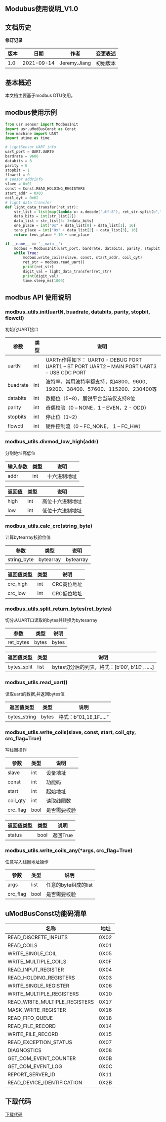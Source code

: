 

## **Modubus使用说明_V1.0**



## 文档历史

**修订记录**

| **版本** | **日期**   | **作者**     | **变更表述** |
|----------|------------|--------------|--------------|
| 1.0      | 2021-09-14 | Jeremy.Jiang | 初始版本     |

## 基本概述

本文档主要基于modbus DTU使用。

## modbus使用示例

```python
from usr.sensor import ModbusInit
import usr.uModBusConst as Const
from machine import UART
import utime as time

# LightSensor UART info
uart_port = UART.UART0
bardrate = 9600
databits = 8
parity = 0
stopbit = 1
flowctl = 0
# sensor addrinfo
slave = 0x01
const = Const.READ_HOLDING_REGISTERS
start_addr = 0X03
coil_qyt = 0x02
# light data transfer
def light_data_transfer(ret_str):
    str_list = list(map(lambda x: x.decode("utf-8"), ret_str.split(b",")))
    data_bits = int(str_list[2])
    data_list = str_list[3: 3+data_bits]
    one_place = int("0x" + data_list[0] + data_list[1], 16)
    tens_place = int("0x" + data_list[2] + data_list[3], 16)
    return tens_place * 10 + one_place

if __name__ == '__main__':
    modbus = ModbusInit(uart_port, bardrate, databits, parity, stopbit, flowctl)
    while True:
        modbus.write_coils(slave, const, start_addr, coil_qyt)
        ret_str = modbus.read_uart()
        print(ret_str)
        digit_val = light_data_transfer(ret_str)
        print(digit_val)
        time.sleep_ms(1000)
```



## modbus API 使用说明

### modbus_utils.init(uartN, buadrate, databits, parity, stopbit, flowctl)

初始化UART接口

| **参数** | **类型** | **说明**                                                                                  |
|----------|----------|-------------------------------------------------------------------------------------------|
| uartN    | int      | UARTn作用如下： UART0 - DEBUG PORT UART1 – BT PORT UART2 – MAIN PORT UART3 – USB CDC PORT |
| buadrate | int      | 波特率，常用波特率都支持，如4800、9600、19200、38400、57600、115200、230400等             |
| databits | int      | 数据位（5\~8），展锐平台当前仅支持8位                                                     |
| parity   | int      | 奇偶校验（0 – NONE，1 – EVEN，2 - ODD）                                                   |
| stopbits | int      | 停止位（1\~2）                                                                            |
| flowctl  | int      | 硬件控制流（0 – FC_NONE， 1 – FC_HW）                                                     |

### modbus_utils.divmod_low_high(addr)

分割地址高低位

| **输入参数** | **类型** | **说明**     |
|--------------|----------|--------------|
| addr         | int      | 十六进制地址 |

| **返回值** | **类型** | **说明**         |
|------------|----------|------------------|
| high       | int      | 高位十六进制地址 |
| low        | int      | 低位十六进制地址 |

### modbus_utils.calc_crc(string_byte)

计算bytearray校验位值

| **参数**    | **类型**  | **说明**  |
|-------------|-----------|-----------|
| string_byte | bytearray | bytearray |

| **返回值类型** | **类型** | **说明**    |
|----------------|----------|-------------|
| crc_high       | int      | CRC高位地址 |
| crc_low        | int      | CRC低位地址 |

### modbus_utils.split_return_bytes(ret_bytes)

切分从UART口读取的bytes并转换为bytesarray

| **参数**  | **类型** | **说明** |
|-----------|----------|----------|
| ret_bytes | bytes    | bytes    |

| **返回值类型** | **类型** | **说明**                                     |
|----------------|----------|----------------------------------------------|
| bytes_split    | list     | bytes切分后的列表，格式：[b’00’, b’1E’, …..] |

### modbus_utils.read_uart()

读取uart的数据,并返回bytes值

| **返回值类型** | **类型** | **说明**             |
|----------------|----------|----------------------|
| bytes_string   | bytes    | 格式：b”01,1E,1F…..” |

### modbus_utils.write_coils(slave, const, start, coil_qty, crc_flag=True)

写线圈操作

| **参数** | **类型** | **说明**     |
|----------|----------|--------------|
| slave    | int      | 设备地址     |
| const    | int      | 功能码       |
| start    | int      | 起始地址     |
| coil_qty | int      | 读取线圈数   |
| crc_flag | bool     | 是否需要校验 |

| **返回值类型** | **类型** | **说明** |
|----------------|----------|----------|
| status         | bool     | 返回True |

### modbus_utils.write_coils_any(\*args, crc_flag=True)

任意写入线圈地址操作

| **参数** | **类型** | **说明**             |
|----------|----------|----------------------|
| args   | list     | 任意的byte组成的list |
| crc_flag | bool     | 是否需要校验         |

## uModBusConst功能码清单

| **名称**                      | **地址** |
|-------------------------------|----------|
| READ_DISCRETE_INPUTS          | 0X02     |
| READ_COILS                    | 0X01     |
| WRITE_SINGLE_COIL             | 0X05     |
| WRITE_MULTIPLE_COILS          | 0X0F     |
| READ_INPUT_REGISTER           | 0X04     |
| READ_HOLDING_REGISTERS        | 0X03     |
| WRITE_SINGLE_REGISTER         | 0X06     |
| WRITE_MULTIPLE_REGISTERS      | 0X10     |
| READ_WRITE_MULTIPLE_REGISTERS | 0X17     |
| MASK_WRITE_REGISTER           | 0X16     |
| READ_FIFO_QUEUE               | 0X18     |
| READ_FILE_RECORD              | 0X14     |
| WRITE_FILE_RECORD             | 0X15     |
| READ_EXCEPTION_STATUS         | 0X07     |
| DIAGNOSTICS                   | 0X08     |
| GET_COM_EVENT_COUNTER         | 0X0B     |
| GET_COM_EVENT_LOG             | 0X0C     |
| REPORT_SERVER_ID              | 0X11     |
| READ_DEVICE_IDENTIFICATION    | 0X2B     |

## 下载代码
  <a href="code/modbus.zip" target="_blank">下载代码</a>